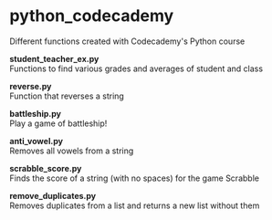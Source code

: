 # python_codecademy
Different functions created with Codecademy's Python course

<p>
<b>student_teacher_ex.py</b><br>
Functions to find various grades and averages of student and class
</p>

<p>
<b>reverse.py</b><br>
Function that reverses a string
</p>

<p>
<b>battleship.py</b><br>
Play a game of battleship!
</p>

<p>
<b>anti_vowel.py</b><br>
Removes all vowels from a string
</p>

<p>
<b>scrabble_score.py</b><br>
Finds the score of a string (with no spaces) for the game Scrabble
</p>

<p>
<b>remove_duplicates.py</b><br>
Removes duplicates from a list and returns a new list without them
</p>
